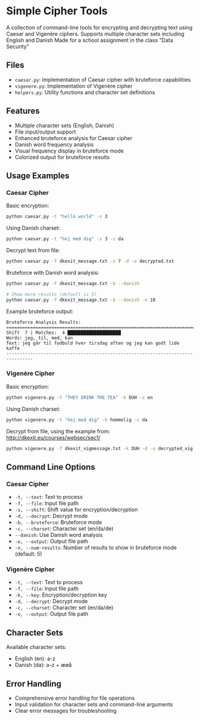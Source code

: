 # Simple Cipher Tools

A collection of command-line tools for encrypting and decrypting text using Caesar and Vigenère ciphers. Supports multiple character sets including English and Danish
Made for a school assignment in the class "Data Security"

## Files
- `caesar.py`: Implementation of Caesar cipher with bruteforce capabilities
- `vigenere.py`: Implementation of Vigenère cipher
- `helpers.py`: Utility functions and character set definitions

## Features
- Multiple character sets (English, Danish)
- File input/output support
- Enhanced bruteforce analysis for Caesar cipher
- Danish word frequency analysis
- Visual frequency display in bruteforce mode
- Colorized output for bruteforce results

## Usage Examples

### Caesar Cipher

Basic encryption:
```bash
python caesar.py -t "hello world" -s 3
```

Using Danish charset:
```bash
python caesar.py -t "hej med dig" -s 3 -c da
```

Decrypt text from file:
```bash
python caesar.py -f dkexit_message.txt -s 7 -d -o decrypted.txt
```

Bruteforce with Danish word analysis:
```bash
python caesar.py -f dkexit_message.txt -b --danish

# Show more results (default is 5)
python caesar.py -f dkexit_message.txt -b --danish -n 10
```

Example bruteforce output:
```
Bruteforce Analysis Results:
================================================================================
Shift  7 | Matches:  4 ████████████████████
Words: jeg, til, med, kan
Text: jeg går til fodbold hver tirsdag aften og jeg kan godt lide kaffe
--------------------------------------------------------------------------------
```

### Vigenère Cipher

Basic encryption:
```bash
python vigenere.py -t "THEY DRINK THE TEA" -k DUH -c en
```

Using Danish charset:
```bash
python vigenere.py -t "hej med dig" -k hemmelig -c da
```

Decrypt from file, using the example from: http://dkexit.eu/courses/websec/sec1/
```bash
python vigenere.py -f dkexit_vigmessage.txt -k DUH -d -o decrypted_vig.txt
```

## Command Line Options

### Caesar Cipher
- `-t, --text`: Text to process
- `-f, --file`: Input file path
- `-s, --shift`: Shift value for encryption/decryption
- `-d, --decrypt`: Decrypt mode
- `-b, --bruteforce`: Bruteforce mode
- `-c, --charset`: Character set (en/da/de)
- `--danish`: Use Danish word analysis
- `-o, --output`: Output file path
- `-n, --num-results`: Number of results to show in bruteforce mode (default: 5)

### Vigenère Cipher
- `-t, --text`: Text to process
- `-f, --file`: Input file path
- `-k, --key`: Encryption/decryption key
- `-d, --decrypt`: Decrypt mode
- `-c, --charset`: Character set (en/da/de)
- `-o, --output`: Output file path

## Character Sets
Available character sets:
- English (en): a-z
- Danish (da): a-z + æøå

## Error Handling
- Comprehensive error handling for file operations
- Input validation for character sets and command-line arguments
- Clear error messages for troubleshooting
